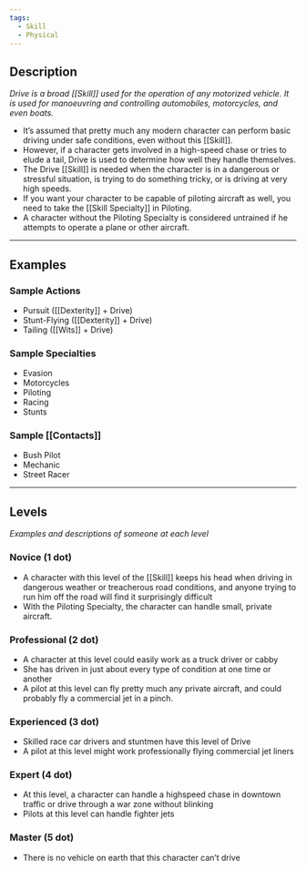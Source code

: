 ```yaml
---
tags:
  - Skill
  - Physical
---
```


## Description

_Drive is a broad [[Skill]] used for the operation of any motorized vehicle. It is used for manoeuvring and controlling automobiles, motorcycles, and even boats._
- It’s assumed that pretty much any modern character can perform basic driving under safe conditions, even without this [[Skill]].
- However, if a character gets involved in a high-speed chase or tries to elude a tail, Drive is used to determine how well they handle themselves.
- The Drive [[Skill]] is needed when the character is in a dangerous or stressful situation, is trying to do something tricky, or is driving at very high speeds.
- If you want your character to be capable of piloting aircraft as well, you need to take the [[Skill Specialty]] in Piloting.
- A character without the Piloting Specialty is considered untrained if he attempts to operate a plane or other aircraft.

---

## Examples

### Sample Actions

- Pursuit ([[Dexterity]] + Drive)
- Stunt-Flying ([[Dexterity]] + Drive)
- Tailing ([[Wits]] + Drive)

### Sample Specialties

- Evasion
- Motorcycles
- Piloting
- Racing
- Stunts

### Sample [[Contacts]]

- Bush Pilot
- Mechanic
- Street Racer

---

## Levels

_Examples and descriptions of someone at each level_

### Novice (1 dot)

- A character with this level of the [[Skill]] keeps his head when driving in dangerous weather or treacherous road conditions, and anyone trying to run him off the road will find it surprisingly difficult
- With the Piloting Specialty, the character can handle small, private aircraft.

### Professional (2 dot)

- A character at this level could easily work as a truck driver or cabby
- She has driven in just about every type of condition at one time or another
- A pilot at this level can fly pretty much any private aircraft, and could probably fly a commercial jet in a pinch.

### Experienced (3 dot)

- Skilled race car drivers and stuntmen have this level of Drive
- A pilot at this level might work professionally flying commercial jet liners

### Expert (4 dot)

- At this level, a character can handle a highspeed chase in downtown traffic or drive through a war zone without blinking
- Pilots at this level can handle fighter jets

### Master (5 dot)

- There is no vehicle on earth that this character can’t drive
